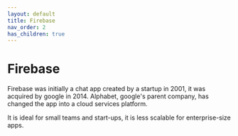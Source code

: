 ```yaml
---
layout: default
title: Firebase
nav_order: 2
has_children: true
---
```


# Firebase

Firebase was initially a chat app created by a startup in 2001, it was acquired by google in 2014. Alphabet, google's parent company, has changed the app into a cloud services platform.

It is ideal for small teams and start-ups, it is less scalable for enterprise-size apps.
